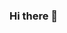 ### Hi there 👋

<!--
**michelgui/michelgui** is a ✨ _special_ ✨ repository because its `README.md` (this file) appears on your GitHub profile.

Here are some ideas to get you started:

- 🔭 I’m currently working on ... Nao estou trabalhando
- 🌱 I’m currently learning ... Aprendendo A Jogar BOLA
- 👯 I’m looking to collaborate on ... no fut
- 🤔 I’m looking for help with ...professor
- 💬 Ask me about ... so sei que nada sei 
- 📫 How to reach me: ... me encontrando
- 😄 Pronouns: ...nenhum
- ⚡ Fun fact: ... ai ze da manga
-->
